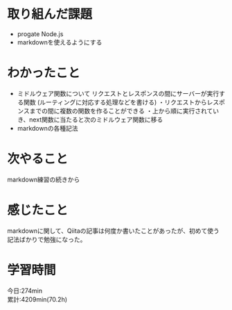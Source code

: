 # 取り組んだ課題  
- progate Node.js 
- markdownを使えるようにする
# わかったこと   
-  ミドルウェア関数について
リクエストとレスポンスの間にサーバーが実行する関数
(ルーティングに対応する処理などを書ける)
・リクエストからレスポンスまでの間に複数の関数を作ることができる
・上から順に実行されていき、next関数に当たると次のミドルウェア関数に移る
- markdownの各種記法
# 次やること
markdown練習の続きから
# 感じたこと
markdownに関して、Qiitaの記事は何度か書いたことがあったが、初めて使う記法ばかりで勉強になった。
# 学習時間  
今日:274min  
累計:4209min(70.2h)  
